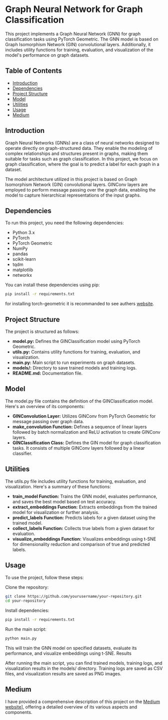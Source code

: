 # Graph Neural Network for Graph Classification

This project implements a Graph Neural Network (GNN) for graph classification tasks using PyTorch Geometric. The GNN model is based on Graph Isomorphism Network (GIN) convolutional layers. Additionally, it includes utility functions for training, evaluation, and visualization of the model's performance on graph datasets.

## Table of Contents
- [Introduction](#introduction)
- [Dependencies](#dependencies)
- [Project Structure](#project-structure)
- [Model](#model)
- [Utilities](#utilities)
- [Usage](#usage)
- [Medium](#medium)

## Introduction

Graph Neural Networks (GNNs) are a class of neural networks designed to operate directly on graph-structured data. They enable the modeling of complex relationships and structures present in graphs, making them suitable for tasks such as graph classification. In this project, we focus on graph classification, where the goal is to predict a label for each graph in a dataset.

The model architecture utilized in this project is based on Graph Isomorphism Network (GIN) convolutional layers. GINConv layers are employed to perform message passing over the graph data, enabling the model to capture hierarchical representations of the input graphs.

## Dependencies

To run this project, you need the following dependencies:

- Python 3.x
- PyTorch
- PyTorch Geometric
- NumPy
- pandas
- scikit-learn
- tqdm
- matplotlib
- networkx

You can install these dependencies using pip:

```bash
pip install -r requirements.txt
```

for installing torch-geometric it is recommanded to see authers [website](https://pytorch-geometric.readthedocs.io/en/latest/notes/installation.html). 

## Project Structure

The project is structured as follows:

- **model.py:** Defines the GINClassification model using PyTorch Geometric.
- **utils.py:** Contains utility functions for training, evaluation, and visualization.
- **main.py:** Main script to run experiments on graph datasets.
- **models/:** Directory to save trained models and training logs.
- **README.md:** Documentation file.

## Model

The model.py file contains the definition of the GINClassification model. Here's an overview of its components:

- **GINConvolution Layer:** Utilizes GINConv from PyTorch Geometric for message passing over graph data.
- **make_convolution Function:** Defines a sequence of linear layers followed by batch normalization and ReLU activation to create GINConv layers.
- **GINClassification Class:** Defines the GIN model for graph classification tasks. It consists of multiple GINConv layers followed by a linear classifier.

## Utilities

The utils.py file includes utility functions for training, evaluation, and visualization. Here's a summary of these functions:

- **train_model Function:** Trains the GNN model, evaluates performance, and saves the best model based on test accuracy.
- **extract_embeddings Function:** Extracts embeddings from the trained model for visualization or further analysis.
- **predict_labels Function:** Predicts labels for a given dataset using the trained model.
- **collect_labels Function:** Collects true labels from a given dataset for evaluation.
- **visualize_embeddings Function:** Visualizes embeddings using t-SNE for dimensionality reduction and comparison of true and predicted labels.

## Usage

To use the project, follow these steps:

Clone the repository:

```bash
git clone https://github.com/yourusername/your-repository.git
cd your-repository
```

Install dependencies:

```bash
pip install -r requirements.txt
```

Run the main script:

```bash
python main.py
```

This will train the GNN model on specified datasets, evaluate its performance, and visualize embeddings using t-SNE.
Results

After running the main script, you can find trained models, training logs, and visualization results in the models/ directory. Training logs are saved as CSV files, and visualization results are saved as PNG images.

## Medium

I have provided a comprehensive description of this project on the [Medium website](https://medium.com/@a.r.amouzad.m/how-to-get-state-of-the-art-result-on-graph-classification-with-gnn-73afadff5d49)], offering a detailed overview of its various aspects and components.